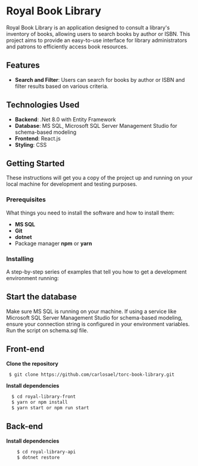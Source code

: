 # Royal Book Library

Royal Book Library is an application designed to consult a library's inventory of books, allowing users to search books by author or ISBN. This project aims to provide an easy-to-use interface for library administrators and patrons to efficiently access book resources.

## Features

- **Search and Filter**: Users can search for books by author or ISBN and filter results based on various criteria.

## Technologies Used

- **Backend**: .Net 8.0 with Entity Framework
- **Database**: MS SQL, Microsoft SQL Server Management Studio for schema-based modeling
- **Frontend**: React.js
- **Styling**: CSS

## Getting Started

These instructions will get you a copy of the project up and running on your local machine for development and testing purposes.

### Prerequisites

What things you need to install the software and how to install them:

- **MS SQL**
- **Git**
- **dotnet**
- Package manager **npm** or **yarn**

### Installing

A step-by-step series of examples that tell you how to get a development environment running:

## Start the database

Make sure MS SQL is running on your machine. If using a service like Microsoft SQL Server Management Studio for schema-based modeling, ensure your connection string is configured in your environment variables. Run the script on schema.sql file.

## Front-end

**Clone the repository**

```sh
 $ git clone https://github.com/carlosael/torc-book-library.git
```

**Install dependencies**

```sh
  $ cd royal-library-front
  $ yarn or npm install
  $ yarn start or npm run start
```

## Back-end

**Install dependencies**

```sh
    $ cd royal-library-api
    $ dotnet restore
```
